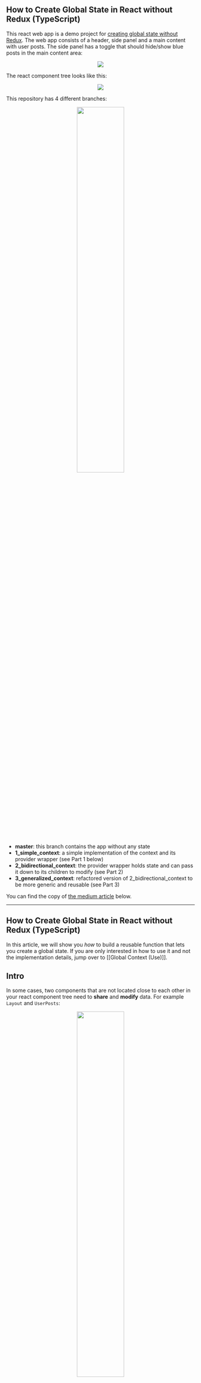 ## How to Create Global State in React without Redux (TypeScript)

This react web app is a demo project for [creating global state without Redux](https://codegem.medium.com/how-to-create-global-state-in-react-without-redux-typescript-928cb6fcd6ba). The web app consists of a header, 
side panel and a main content with user posts. The side panel has a toggle that should hide/show blue posts in
the main content area:

<p align="center"><img src="readme/demo.gif" /></p>

The react component tree looks like this:

<p align="center"><img src="readme/component_tree.png" /></p>

This repository has 4 different branches:

<p align="center"><img src="readme/branches.png" width="50%"/></p>

- **master**: this branch contains the app without any state
- **1_simple_context**: a simple implementation of the context and its provider wrapper (see Part 1 below)
- **2_bidirectional_context**: the provider wrapper holds state and can pass it down to its children to modify (see Part 2)
- **3_generalized_context**: refactored version of 2_bidirectional_context to be more generic and reusable (see Part 3)

You can find the copy of [the medium article](https://codegem.medium.com/how-to-create-global-state-in-react-without-redux-typescript-928cb6fcd6ba) below.

---
## How to Create Global State in React without Redux (TypeScript)

In this article, we will show you *how* to build a reusable function that lets you create a global state. If you are only interested in how to use it and not the implementation details, jump over to [[Global Context (Use)]].

## Intro
In some cases, two components that are not located close to each other in your react component tree need to **share** and **modify** data. For example `Layout` and `UserPosts`:

<p align="center"><img src="readme/component_tree_1.png" width="50%"/></p>


This component tree is simple enough to pass components down via props, but what if the components are not directly connected in a straight line? Like the `SidePanel` and `UserPosts`:

<p align="center"><img src="readme/component_tree_2.png" width="50%"/></p>

Redux is a possible fix to this problem. Although it has plenty of boilerplate and has a steep learning curve _especially_ when not familiar with functional programming. In this article, we discuss how to implement a global state that can be both shared and modified.

> This tutorial includes Typescript, Higher Order Components, Functional Components, Generics and React Hooks.

## App Overview

We start with a simple web app that has a header, a side panel, and the main content area with user posts:

<p align="center"><img src="readme/website_layout.png" width="50%"/></p>

You can find the source code [here](https://github.com/code-gem/global_context). There are three different branches between which you can switch:

- **master**: this branch contains the app without any state
- **1_simple_context**: a simple implementation of the context and its provider wrapper (see Part 1 below)
- **2_bidirectional_context**: the provider wrapper holds state and can pass it down to its children to modify (see Part 2)
- **3_generalized_context**:  refactored version of 2_bidirectional_context to be more generic and reusable (see Part 3)

The side panel has a toggle (`show blue posts`) that hides or shows blue posts in the main content. The toggle has to communicate with the main content but this might be messy since the structure of the component tree looks like this:

<p align="center"><img src="readme/component_tree.png" width="50%"/></p>

## Part 1 - Simple One-way Context
The most common ancestor between the `SidePanel` and the `Content` is the component `Layout`. We can wrap `Layout` in a context provider that will pass down a boolean value to all its children:

<p align="center"><img src="readme/simple_context.png" width="50%"/></p>

First, we create the context using [React's API](https://reactjs.org/docs/context.html) nothing too fancy yet:

```ts
// context.tsx
import React from 'react';

const BluePostsContext = React.createContext(true); // set to true by default

//....
```

Next is the context provider wrapper, which is a **Higher Order Component** that simply wraps any Component we pass to it with `BluePostsContext`:

```ts
// context.tsx

// ....

// This function takes in a component and a boolean variable.
// It is applied to a component right before we export it,
// like so:
//
// export default bluePostsProvider(Layout, true);
export function bluePostsProvider<Props>(Component: React.ComponentType<Props>, value: boolean) {
    return (props: Props) => (
        <BluePostsContext.Provider value={value}>
            <Component {...props} />
        </BluePostsContext.Provider>
    );
}

export default BluePostsContext;
```

We connect the context to the `Layout` component by simply wrapping its export with `bluePostsProvider` (notice here we have to provide the prop type of Layout since typescript doesn't recognize it):

```ts
// Layout.tsx
function Layout({ children }: React.PropsWithChildren<{}>) {
    return (
		// ...
    );
}

// See the comment in the provider
export default bluePostsProvider<React.PropsWithChildren<{}>>(Layout, true);
```

The `SidePanel` and the `UserPosts` can have access to data in the context using the [useContext](https://reactjs.org/docs/hooks-reference.html#usecontext) hook API:

```ts
// Panel.tsx
function Panel() {
    const showBluePosts = useContext(BluePostsContext);
    const onToggle = () => {};

    return (
           // ...
            <Toggle isON={showBluePosts} onToggle={onToggle}>Show blue posts</Toggle>
           // ...
    );
}
```

Components nested in the `Layout` component have access to this boolean value but none of them can modify it. In the second part, we show how to allow nested components to modify the context value by storing state in the provider.

## Part 2 - Bidirectional state
For the children of `Layout` to modify the boolean value, the provider has to hold state:

<p align="center"><img src="readme/provider_with_state.png" width="50%"/></p>

To add state to the provider we simply use `useState`. The context now should hold the value returned by `useState` and pass it down to all children. Keep in mind we are now passing around a boolean value wrapped in _react state_:

```ts
// context.tsx

// ... This part is in the code block below

// This provider wraps a component and holds a state via useState.

export function bluePostsProvider<Props>(Component: React.ComponentType<Props>, defaultValue: boolean) {
    return (props: Props) => {
        const reactState = useState(defaultValue); // <--- the provider will store the state here

        return (
        <BluePostsContext.Provider value={reactState}>
            <Component {...props} />
        </BluePostsContext.Provider>
        );
    };
}

export default BluePostsContext;
```

The type returned by `useState(true)` is a pair `[boolean, React.Dispatch<React.SetStateAction<boolean>>]`, and it is exactly the type the `Context` is holding. Since `createContext` is generic it needs to know about this type by passing it into angle brackets (<>). The default value can be anything since it is just a placeholder until the provider initializes `useState`. But in order to type-check we simply use `[true, value => { }]` as the default value:

```ts
// context.tsx
import React, { useState } from 'react';

// This context is created to hold a `React State`. 
// If you check the type of a react state for a boolean state
// it is a pair of `boolean` and `React.Dispatch<React.SetStateAction<boolean>>`.
//
// We have to also add a default value of [true, value => { }].

const BluePostsContext = React.createContext<[boolean, React.Dispatch<React.SetStateAction<boolean>>]>([true, value => { }]);

// ... The rest is in the code block above
```

The `Layout` component stays the same, but `Panel.tsx` and `UserPosts.tsx` change, since the context now returns a react state and not just a boolean variable. The only change here is to the left-hand side, it is now a pair much like what `useState` returns:

```ts
// Panel.tsx

function Panel() {
    const [showBluePosts, setShowBluePosts] = useContext(BluePostsContext);
	
	// ...	
}
```

```ts
// UserPosts.tsx

function UserPosts() {
    const [showBluePosts] = useContext(BluePostsContext); // we can ignore the second tuple value just by not listing it
    const userPosts = getUserPosts().filter(post => showBluePosts || post.color !== "Blue");

    return (
        <div className={style.Posts}>
            {userPosts.map(post => <UserPost key={post.id} post={post} />)}
        </div>
    );
}
```

Here is the result:

<p align="center"><img src="readme/demo.gif" width="50%"/></p>

<p align="center"><img src="readme/state_update.png" width="50%"/></p>


In a sense now `useContext(BluePostsContext)` behaves like a simple `useState(true)` but on a global scale! We can still improve upon this design since now you might be thinking what if I want to send a string instead of a boolean, or an array, or an object? We would have to copy the _context_ and the _provider wrapper_ again. To avoid that we make the context code generic and reusable in Part 3.

## Part 3 - A) Generalize global state

Let's recap, now our `context.tsx` looks like this:

```ts
// context.tsx
import React, { useState } from 'react';

const BluePostsContext = React.createContext<[boolean, React.Dispatch<React.SetStateAction<boolean>>]>([true, value => { }]);

export function bluePostsProvider<Props>(Component: React.ComponentType<Props>, defaultValue: boolean) {
    return (props: Props) => {
        const reactState = useState(defaultValue);

        return (
        <BluePostsContext.Provider value={reactState}>
            <Component {...props} />
        </BluePostsContext.Provider>
        );
    };
}

export default BluePostsContext;
```

It is time to make this code reusable, so we will copy it over to a new file named `globalState.tsx` and combine both of these functions into another function called `createGlobalState`:

```ts
// globalState.tsx
import React, { useState } from 'react';

function createGlobalState() {
	const BluePostsContext = React.createContext<[boolean, React.Dispatch<React.SetStateAction<boolean>>]>([true, value => { }]);

	function bluePostsProvider<Props>(Component: React.ComponentType<Props>, defaultValue: boolean) {
		return (props: Props) => {
			const reactState = useState(defaultValue);

			return (
			<BluePostsContext.Provider value={reactState}>
				<Component {...props} />
			</BluePostsContext.Provider>
			);
		};
	}
}

export default createGlobalState;
```

We change the name of `BluePostsContext` to `GlobalContext` and `bluePostsProvider` to `globalProvider`:

```ts
// globalState.tsx
import React, { useState } from 'react';

function createGlobalState() {
	const GlobalContext = React.createContext<[boolean, React.Dispatch<React.SetStateAction<boolean>>]>([true, value => { }]);

	function globalProvider<Props>(Component: React.ComponentType<Props>, defaultValue: boolean) {
		return (props: Props) => {
			const reactState = useState(defaultValue);

			return (
			<GlobalContext.Provider value={reactState}>
				<Component {...props} />
			</GlobalContext.Provider>
			);
		};
	}
}

export default createGlobalState;
```

`createGlobalState`needs to return `GlobalContext` and `globalProvider`, we can return them both as a tuple. If we simply return `return [GlobalContext, globalProvider]`, Typescript will think that we are returning an array of two elements. To fix this issue we add a helper method called `Pair` and wrap the tuple with it to typecheck:

```ts
// globalContext.tsx
import React, { useState } from 'react';

const Pair = <L, R>(pair: [L, R]) => pair;

function createGlobalState() {
	const GlobalContext = React.createContext<[boolean, React.Dispatch<React.SetStateAction<boolean>>]>([true, value => { }]);

	function globalProvider<Props>(Component: React.ComponentType<Props>, defaultValue: boolean) {
		return (props: Props) => {
			const reactState = useState(defaultValue);

			return (
			<GlobalContext.Provider value={reactState}>
				<Component {...props} />
			</GlobalContext.Provider>
			);
		};
	}
	
	return Pair([GlobalContext, globalProvider]); // This wrapper is needed to make the function return type a `tuple` and not a `list`
}

export default createGlobalState;
```

The `boolean` type is hardcoded above so we need to make it generic by replacing it with a generic type parameter `T`:

```ts
// globalState.tsx
import React, { useState } from 'react';

const Pair = <L, R>(pair: [L, R]) => pair;

function createGlobalState<T>() {
	const GlobalContext = React.createContext<[T, React.Dispatch<React.SetStateAction<T>>]>([true, value => { }]);

	function globalProvider<Props>(Component: React.ComponentType<Props>, defaultValue: T) {
		return (props: Props) => {
			const reactState = useState(defaultValue);

			return (
			<GlobalContext.Provider value={reactState}>
				<Component {...props} />
			</GlobalContext.Provider>
			);
		};
	}
	
	return Pair([GlobalContext, globalProvider]);
}

export default createGlobalState;
```

Instead of injecting the default value through the provider function, we can inject it right away into the `createGlobalState` function:

```ts
// globalState.tsx
import React, { useState } from 'react';

const Pair = <L, R>(pair: [L, R]) => pair;

function createGlobalState<T>(defaultValue: T) { // <---
	const GlobalContext = React.createContext<[T, React.Dispatch<React.SetStateAction<T>>]>([defaultValue, value => { }]);

	function globalProvider<Props>(Component: React.ComponentType<Props>) {
		return (props: Props) => {
			const reactState = useState(defaultValue);

			return (
			<GlobalContext.Provider value={reactState}>
				<Component {...props} />
			</GlobalContext.Provider>
			);
		};
	}
	
	return Pair([GlobalContext, globalProvider]);
}

export default createGlobalState;
```

And we are done!  This is the function that is going to be reused anytime we need a global state.

## Part 3 - B) Using the new code
Since we have the new generic code in `globalState.tsx` we do not need to ever modify that function, we only need to import it whenever we need to create a global state. The context`BluePostsContext` in `context.tsx` simplifies to a one-liner:

```ts
// context.tsx
import createGlobalContext from "./globalContext";

const [BluePostsContext, BluePostsProvider] = createGlobalState(true);

export { BluePostsContext, BluePostsProvider };
```

Now any time you need a global state it is as easy as calling `createGlobalState` with a default value! It returns a regular React context that can be used in `useContext` and a provider that wraps the top component.

## Conclusion
Now a word about state management. Overusing this method might lead to some complex state logic that will be hard to debug especially with larger codebases and teams. It is by no means a replacement for Redux or other state management libraries so use it sparingly throughout your codebase. And remember, whenever you can use local state, do so!